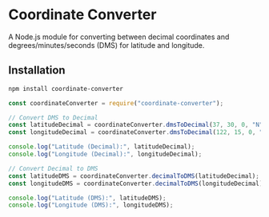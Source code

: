 # Coordinate Converter

A Node.js module for converting between decimal coordinates and degrees/minutes/seconds (DMS) for latitude and longitude.

## Installation

```bash
npm install coordinate-converter
```

```javascript
const coordinateConverter = require("coordinate-converter");

// Convert DMS to Decimal
const latitudeDecimal = coordinateConverter.dmsToDecimal(37, 30, 0, "N");
const longitudeDecimal = coordinateConverter.dmsToDecimal(122, 15, 0, "W");

console.log("Latitude (Decimal):", latitudeDecimal);
console.log("Longitude (Decimal):", longitudeDecimal);

// Convert Decimal to DMS
const latitudeDMS = coordinateConverter.decimalToDMS(latitudeDecimal);
const longitudeDMS = coordinateConverter.decimalToDMS(longitudeDecimal);

console.log("Latitude (DMS):", latitudeDMS);
console.log("Longitude (DMS):", longitudeDMS);
```
